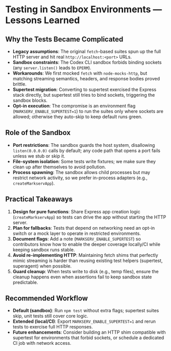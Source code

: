 # Testing in Sandbox Environments — Lessons Learned

## Why the Tests Became Complicated
- **Legacy assumptions**: The original `fetch`-based suites spun up the full HTTP server and hit real `http://localhost:<port>` URLs.
- **Sandbox constraints**: The Codex CLI sandbox forbids binding sockets (any `server.listen()` leads to `EPERM`).
- **Workarounds**: We first mocked `fetch` with `node-mocks-http`, but matching streaming semantics, headers, and response bodies proved brittle.
- **Supertest migration**: Converting to supertest exercised the Express stack directly, but supertest still tries to bind sockets, triggering the sandbox blocks.
- **Opt-in execution**: The compromise is an environment flag (`MARKSERV_ENABLE_SUPERTEST=1`) to run the suites only where sockets are allowed; otherwise they auto-skip to keep default runs green.

## Role of the Sandbox
- **Port restrictions**: The sandbox guards the host system, disallowing `listen(0.0.0.0)` calls by default; any code path that opens a port fails unless we stub or skip it.
- **File-system isolation**: Some tests write fixtures; we make sure they clean up after themselves to avoid pollution.
- **Process spawning**: The sandbox allows child processes but may restrict network activity, so we prefer in-process adapters (e.g., `createMarkservApp`).

## Practical Takeaways
1. **Design for pure functions**: Share Express app creation logic (`createMarkservApp`) so tests can drive the app without starting the HTTP server.
2. **Plan for fallbacks**: Tests that depend on networking need an opt-in switch or a mock layer to operate in restricted environments.
3. **Document flags**: Add a note (`MARKSERV_ENABLE_SUPERTEST`) so contributors know how to enable the deeper coverage locally/CI while keeping sandbox runs stable.
4. **Avoid re-implementing HTTP**: Maintaining fetch shims that perfectly mimic streaming is harder than reusing existing test helpers (supertest, superagent) when possible.
5. **Guard cleanup**: When tests write to disk (e.g., temp files), ensure the cleanup happens even when assertions fail to keep sandbox state predictable.

## Recommended Workflow
- **Default (sandbox)**: Run `npm test` without extra flags; supertest suites skip, unit tests still cover core logic.
- **Extended (local/CI)**: Export `MARKSERV_ENABLE_SUPERTEST=1` and rerun tests to exercise full HTTP responses.
- **Future enhancements**: Consider building an HTTP shim compatible with supertest for environments that forbid sockets, or schedule a dedicated CI job with network access.
